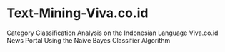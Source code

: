# Text-Mining-Viva.co.id
Category Classification Analysis on the Indonesian Language Viva.co.id News Portal Using the Naive Bayes Classifier Algorithm
